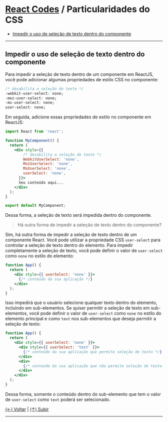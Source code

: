 # [React Codes](https://github.com/systemboys/React_Codes#react-codes "React Codes") / Particularidades do CSS

- [Impedir o uso de seleção de texto dentro do componente](#impedir-o-uso-de-sele%C3%A7%C3%A3o-de-texto-dentro-do-componente "Impedir o uso de seleção de texto dentro do componente")

---

## Impedir o uso de seleção de texto dentro do componente

Para impedir a seleção de texto dentro de um componente em ReactJS, você pode adicionar algumas propriedades de estilo CSS no componente:

```css
/* desabilita a seleção de texto */
-webkit-user-select: none; 
-moz-user-select: none;
-ms-user-select: none;
user-select: none;
```

Em seguida, adicione essas propriedades de estilo no componente em ReactJS:

```jsx
import React from 'react';

function MyComponent() {
  return (
    <div style={{ 
        /* desabilita a seleção de texto */ 
        WebkitUserSelect: 'none',
        MozUserSelect: 'none',
        MsUserSelect: 'none',
        userSelect: 'none',
      }}>
      Seu conteúdo aqui...
    </div>
  );
}

export default MyComponent;
```

Dessa forma, a seleção de texto será impedida dentro do componente.

> Há outra forma de impedir a seleção de texto dentro do componente?

Sim, há outra forma de impedir a seleção de texto dentro de um componente React. Você pode utilizar a propriedade CSS `user-select` para controlar a seleção de texto dentro do elemento. Para impedir completamente a seleção de texto, você pode definir o valor de `user-select` como `none` no estilo do elemento:

```jsx
function App() {
  return (
    <div style={{ userSelect: 'none' }}>
      {/* conteúdo da sua aplicação */}
    </div>
  );
}
```

Isso impedirá que o usuário selecione qualquer texto dentro do elemento, incluindo em sub-elementos. Se quiser permitir a seleção de texto em sub-elementos, você pode definir o valor de `user-select` como `none` no estilo do elemento principal e como `text` nos sub-elementos que deseja permitir a seleção de texto:

```jsx
function App() {
  return (
    <div style={{ userSelect: 'none' }}>
      <div style={{ userSelect: 'text' }}>
        {/* conteúdo da sua aplicação que permite seleção de texto */}
      </div>
      <div>
        {/* conteúdo da sua aplicação que não permite seleção de texto */}
      </div>
    </div>
  );
}
```

Dessa forma, somente o conteúdo dentro do sub-elemento que tem o valor de `user-select` como `text` poderá ser selecionado.

[(&larr;) Voltar](https://github.com/systemboys/React_Codes#react-codes "Voltar ao Sumário") | 
[(&uarr;) Subir](#react-codes--particularidades-do-css "Subir para o topo")

---